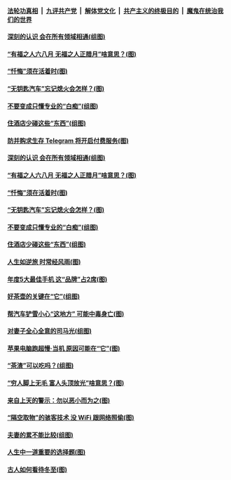 

####  [法轮功真相](../../../../basic/blob/master/README.md?t=12252231) &nbsp;|&nbsp; [九评共产党](../../../../9ping.md/blob/master/README.md?t=12252231) &nbsp;|&nbsp; [解体党文化](../../../../jtdwh.md/blob/master/README.md?t=12252231)  &nbsp;|&nbsp; [共产主义的终极目的](../../../../gczydzjmd.md/blob/master/README.md?t=12252231) &nbsp;|&nbsp; [魔鬼在统治我们的世界](../../../../mgztzwmdsj.md/blob/master/README.md?t=12252231) 

#### [深刻的认识 会在所有领域相通(组图)](../pages/p8/956998.md?t=12252231) 

#### [“有福之人六八月 无福之人正腊月”啥意思？(图)](../pages/p8/956910.md?t=12252231) 

#### [“忏悔”须在活着时(图)](../pages/p8/956717.md?t=12252231) 

#### [“无钥匙汽车”忘记熄火会怎样？(图)](../pages/p8/956904.md?t=12252231) 

#### [不要变成只懂专业的“白痴”(组图)](../pages/p8/956890.md?t=12252231) 

#### [住酒店少碰这些“东西”(组图)](../pages/p8/956887.md?t=12252231) 

#### [防并购求生存 Telegram 将开启付费服务(图)](../pages/p8/957004.md?t=12252231) 

#### [深刻的认识 会在所有领域相通(组图)](../pages/p8/956998.md?t=12252231) 

#### [“有福之人六八月 无福之人正腊月”啥意思？(图)](../pages/p8/956910.md?t=12252231) 

#### [“忏悔”须在活着时(图)](../pages/p8/956717.md?t=12252231) 

#### [“无钥匙汽车”忘记熄火会怎样？(图)](../pages/p8/956904.md?t=12252231) 

#### [不要变成只懂专业的“白痴”(组图)](../pages/p8/956890.md?t=12252231) 

#### [住酒店少碰这些“东西”(组图)](../pages/p8/956887.md?t=12252231) 

#### [人生如逆旅 时常经风雨(图)](../pages/p8/956704.md?t=12252231) 

#### [年度5大最佳手机 这“品牌”占2席(图)](../pages/p8/956783.md?t=12252231) 

#### [好茶壶的关键在“它”(组图)](../pages/p8/955764.md?t=12252231) 

#### [帮汽车铲雪小心“这地方” 可能中毒身亡(图)](../pages/p8/956700.md?t=12252231) 

#### [对妻子全心全意的司马光(组图)](../pages/p8/956190.md?t=12252231) 

#### [苹果电脑跑超慢‧当机 原因可能在“它”(图)](../pages/p8/956660.md?t=12252231) 

#### [“茶渣”可以吃吗？(组图)](../pages/p8/955763.md?t=12252231) 

#### [“穷人脚上无毛 富人头顶放光”啥意思？(图)](../pages/p8/956638.md?t=12252231) 

#### [来自上天的警示：勿以恶小而为之(图)](../pages/p8/955936.md?t=12252231) 

#### [“隔空取物”的骇客技术 没 WiFi 跟网络照偷(图)](../pages/p8/956552.md?t=12252231) 

#### [夫妻的累不能比较(组图)](../pages/p8/955756.md?t=12252231) 

#### [人生中一道重要的选择题(图)](../pages/p8/955395.md?t=12252231) 

#### [古人如何看待冬至(图)](../pages/p8/956481.md?t=12252231) 


